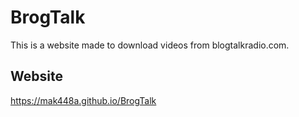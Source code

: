 # BrogTalk
This is a website made to download videos from blogtalkradio.com.

## Website
https://mak448a.github.io/BrogTalk
